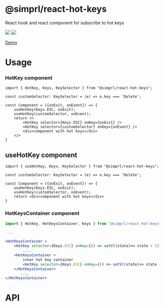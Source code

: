 # @simprl/react-hot-keys
React hook and react component for subscribe to hot keys

[![](https://img.shields.io/npm/l/@simprl/react-hot-keys.svg?style=flat)](https://github.com/simprl/react-hot-key/blob/main/LICENSE)
[![](https://img.shields.io/npm/v/@simprl/react-hot-keys.svg?style=flat)](https://www.npmjs.com/package/@simprl/react-hot-keys)

[Demo](https://simprl.github.io/react-hot-key/)

# Usage

### HotKey component
```tsx
import { HotKey, Keys, KeySelector } from "@simprl/react-hot-keys";

const customSelector: KeySelector = (e) => e.key === 'Delete';

const Component = ({onExit, onEvent}) => {
    useHotKey(Keys.ESC, onExit);
    useHotKey(customSelector, onEvent);
    return <>
        <HotKey selector={Keys.ESC} onKey={onExit} />
        <HotKey selector={customSelector} onKey={onEvent} />
        <div>component with hot keys</div>
    </>
}
```

## useHotKey component
```tsx
import { useHotKey, Keys, KeySelector } from "@simprl/react-hot-keys";

const customSelector: KeySelector = (e) => e.key === 'Delete';

const Component = ({onExit, onEvent}) => {
    useHotKey(Keys.ESC, onExit);
    useHotKey(customSelector, onEvent);
    return <div>component with hot keys</div>
}
```

### HotKeysContainer component
```jsx
import { HotKey, HotKeysContainer, Keys } from "@simprl/react-hot-keys";

....

<HotKeysContainer >
    <HotKey selector={Keys.ESC} onKey={() => setV((state)=> state + 1)} />
        ....
    <HotKeysContainer >
        inner hot key container
        <HotKey selector={Keys.ESC} onKey={() => setV((state)=> state + 1)} />
    </HotKeysContainer>
       ....
</HotKeysContainer>
```
# API
